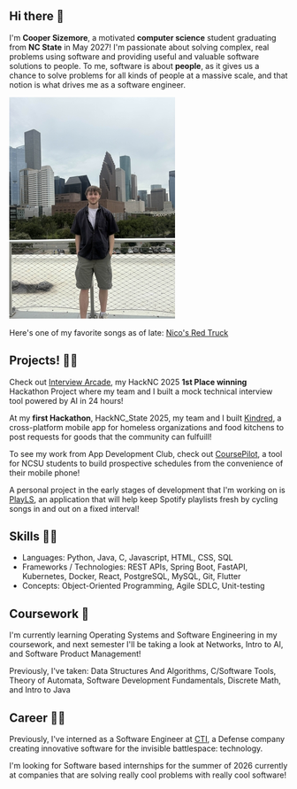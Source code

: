## Hi there 👋
I'm **Cooper Sizemore**, a motivated **computer science** student graduating from **NC State** in May 2027! I'm passionate about solving complex, real problems using software and providing useful and valuable software solutions to people. To me, software is about **people**, as it gives us a chance to solve problems for all kinds of people at a massive scale, and that notion is what drives me as a software engineer.

![Picture of Me](https://github.com/coopersizemore/coopersizemore/blob/main/IMG_3864_6_300x400.jpg?raw=true)

Here's one of my favorite songs as of late: [Nico's Red Truck](https://youtu.be/67XywPetQCA)

## Projects! 👨‍💻

Check out [Interview Arcade](https://github.com/coopersizemore/InterviewArcade), my HackNC 2025 **1st Place winning** Hackathon Project where my team and I built a mock technical interview tool powered by AI in 24 hours!

At my **first Hackathon**, HackNC_State 2025, my team and I built [Kindred](https://github.com/simong2/kindred), a cross-platform mobile app for homeless organizations and food kitchens to post requests for goods that the community can fulfuill! 

To see my work from App Development Club, check out [CoursePilot](https://github.com/NCSU-App-Development-Club/coursepilot), a tool for NCSU students to build prospective schedules from the convenience of their mobile phone!

A personal project in the early stages of development that I'm working on is [PlayLS](https://github.com/coopersizemore/playls), an application that will help keep Spotify playlists fresh by cycling songs in and out on a fixed interval!

## Skills 🤹‍♂️

* Languages: Python, Java, C, Javascript, HTML, CSS, SQL
* Frameworks / Technologies: REST APIs, Spring Boot, FastAPI, Kubernetes, Docker, React, PostgreSQL, MySQL, Git, Flutter
* Concepts: Object-Oriented Programming, Agile SDLC, Unit-testing

## Coursework 📖

I'm currently learning Operating Systems and Software Engineering in my coursework, and next semester I'll be taking a look at Networks, Intro to AI, and Software Product Management!

Previously, I've taken: Data Structures And Algorithms, C/Software Tools, Theory of Automata, Software Development Fundamentals, Discrete Math, and Intro to Java

## Career 👨‍💼

Previously, I've interned as a Software Engineer at [CTI](https://www.ctic.us/), a Defense company creating innovative software for the invisible battlespace: technology.

I'm looking for Software based internships for the summer of 2026 currently at companies that are solving really cool problems with really cool software!
